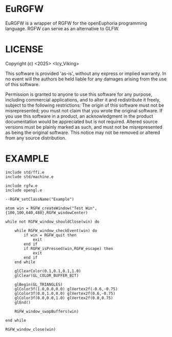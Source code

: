 # EuRGFW

EuRGFW is a wrapper of RGFW for the openEuphoria programming language. RGFW can serve as an alternative to GLFW. 

# LICENSE

Copyright (c) <2025> <Icy_Viking>

This software is provided 'as-is', without any express or implied warranty. In no event will the authors be held liable for any damages arising from the use of this software.

Permission is granted to anyone to use this software for any purpose, including commercial applications, and to alter it and redistribute it freely, subject to the following restrictions:
The origin of this software must not be misrepresented; you must not claim that you wrote the original software. If you use this software in a product, an acknowledgment in the product documentation would be appreciated but is not required. Altered source versions must be plainly marked as such, and must not be misrepresented as being the original software. This notice may not be removed or altered from any source distribution.

# EXAMPLE

```euphoria
include std/ffi.e 
include std/machine.e 
 
include rgfw.e 
include opengl.e 
 
--RGFW_setClassName("Example") 
 
atom win = RGFW_createWindow("Test Win",{100,100,640,480},RGFW_windowCenter) 
 
while not RGFW_window_shouldClose(win) do 
 
	while RGFW_window_checkEvent(win) do 
		if win = RGFW_quit then 
			exit 
		end if 
		if RGFW_isPressed(win,RGFW_escape) then 
			exit 
		end if 
	end while 
	 
	glClearColor(0.1,0.1,0.1,1.0) 
	glClear(GL_COLOR_BUFFER_BIT) 
	 
	glBegin(GL_TRIANGLES) 
	glColor3f(1.0,0.0,0.0) glVertex2f(-0.6,-0.75) 
	glColor3f(0.0,1.0,0.0) glVertex2f(0.6,-0.75) 
	glColor3f(0.0,0.0,1.0) glVertex2f(0.0,0.75) 
	glEnd() 
	 
	RGFW_window_swapBuffers(win) 
	 
end while 
 
RGFW_window_close(win) 
```
